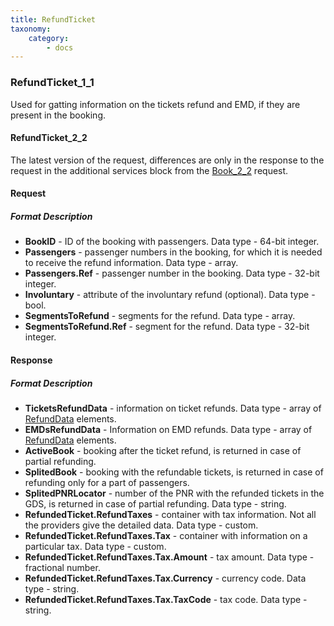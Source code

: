```yaml
---
title: RefundTicket
taxonomy:
    category:
        - docs
---
```


### RefundTicket_1_1

Used for gatting information on the tickets refund and EMD, if they are present in the booking.

#### RefundTicket_2_2

The latest version of the request, differences are only in the response to the request in the additional services block from the [Book_2_2](/avia/request/bookflight) request.

#### Request

##### Format Description

- **BookID** - ID of the booking with passengers. Data type - 64-bit integer.
- **Passengers** - passenger numbers in the booking, for which it is needed to receive the refund information. Data type - array.
- **Passengers.Ref** -  passenger number in the booking. Data type - 32-bit integer.
- **Involuntary** - attribute of the involuntary refund (optional). Data type - bool.
- **SegmentsToRefund** - segments for the refund. Data type - array.
- **SegmentsToRefund.Ref** - segment for the refund. Data type - 32-bit integer.

#### Response

##### Format Description

- **TicketsRefundData** - information on ticket refunds. Data type - array of [RefundData](/avia/common/refunddata) elements.
- **EMDsRefundData** - Information on EMD refunds. Data type - array of [RefundData](/avia/common/refunddata) elements.
- **ActiveBook** - booking after the ticket refund, is returned in case of partial refunding.
- **SplitedBook** - booking with the refundable tickets, is returned in case of refunding only for a part of passengers.
- **SplitedPNRLocator** - number of the PNR with the refunded tickets in the GDS, is returned in case of partial refunding. Data type - string.
- **RefundedTicket.RefundTaxes** - container with tax information. Not all the providers give the detailed data. Data type - custom.
- **RefundedTicket.RefundTaxes.Tax** - container with information on a particular tax. Data type - custom.
- **RefundedTicket.RefundTaxes.Tax.Amount** - tax amount. Data type - fractional number.
- **RefundedTicket.RefundTaxes.Tax.Currency** - currency code. Data type - string.
- **RefundedTicket.RefundTaxes.Tax.TaxCode** - tax code. Data type - string.
